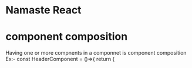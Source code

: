 # Namaste React

# component composition
Having one or  more compnents in a componnet is component composition
Ex:-
const HeaderComponent = ()=>{
    return {
        <div id ="container">
        <Title />
        <h1> Hello </h1>
        </div>
    }
}